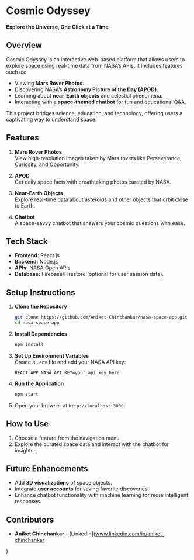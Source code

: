 
# **Cosmic Odyssey**  

**Explore the Universe, One Click at a Time**  

## **Overview**  
Cosmic Odyssey is an interactive web-based platform that allows users to explore space using real-time data from NASA’s APIs. It includes features such as:  
- Viewing **Mars Rover Photos**.  
- Discovering NASA’s **Astronomy Picture of the Day (APOD)**.  
- Learning about **near-Earth objects** and celestial phenomena.  
- Interacting with a **space-themed chatbot** for fun and educational Q&A.  

This project bridges science, education, and technology, offering users a captivating way to understand space.  

## **Features**  
1. **Mars Rover Photos**  
   View high-resolution images taken by Mars rovers like Perseverance, Curiosity, and Opportunity.  

2. **APOD**  
   Get daily space facts with breathtaking photos curated by NASA.  

3. **Near-Earth Objects**  
   Explore real-time data about asteroids and other objects that orbit close to Earth.  

4. **Chatbot**  
   A space-savvy chatbot that answers your cosmic questions with ease.  

## **Tech Stack**  
- **Frontend:** React.js  
- **Backend:** Node.js  
- **APIs:** NASA Open APIs  
- **Database:** Firebase/Firestore (optional for user session data).  

## **Setup Instructions**  
1. **Clone the Repository**  
   ```bash  
   git clone https://github.com/Aniket-Chinchankar/nasa-space-app.git  
   cd nasa-space-app  
   ```  

2. **Install Dependencies**  
   ```bash  
   npm install  
   ```  

3. **Set Up Environment Variables**  
   Create a `.env` file and add your NASA API key:  
   ```plaintext  
   REACT_APP_NASA_API_KEY=your_api_key_here  
   ```  

4. **Run the Application**  
   ```bash  
   npm start  
   ```  

5. Open your browser at `http://localhost:3000`.  

## **How to Use**  
1. Choose a feature from the navigation menu.  
2. Explore the curated space data and interact with the chatbot for insights.  

## **Future Enhancements**  
- Add **3D visualizations** of space objects.  
- Integrate **user accounts** for saving favorite discoveries.  
- Enhance chatbot functionality with machine learning for more intelligent responses.  

## **Contributors**  
- **Aniket Chinchankar** - [LinkedIn](www.linkedin.com/in/aniket-chinchankar

)  


